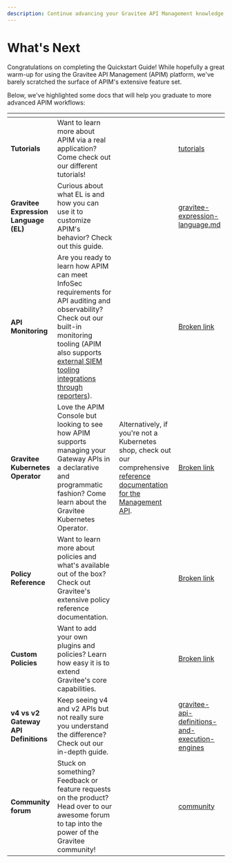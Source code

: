 ```yaml
---
description: Continue advancing your Gravitee API Management knowledge
---
```


# What's Next

Congratulations on completing the Quickstart Guide! While hopefully a great warm-up for using the Gravitee API Management (APIM) platform, we've barely scratched the surface of APIM's extensive feature set.&#x20;

Below, we've highlighted some docs that will help you graduate to more advanced APIM workflows:

<table data-card-size="large" data-view="cards"><thead><tr><th></th><th></th><th></th><th data-hidden data-card-target data-type="content-ref"></th></tr></thead><tbody><tr><td><strong>Tutorials</strong></td><td>Want to learn more about APIM via a real application? Come check out our different tutorials!</td><td></td><td><a href="tutorials/">tutorials</a></td></tr><tr><td><strong>Gravitee Expression Language (EL)</strong></td><td>Curious about what EL is and how you can use it to customize APIM's behavior? Check out this guide.</td><td></td><td><a href="../../../gravitee-api-management/gravitee-expression-language.md">gravitee-expression-language.md</a></td></tr><tr><td><strong>API Monitoring</strong></td><td>Are you ready to learn how APIM can meet InfoSec requirements for API auditing and observability? Check out our built-in monitoring tooling (APIM also supports <a href="../../../plugins-and-integrations/plugins/configure-reporters/">external SIEM tooling integrations through reporters</a>).</td><td></td><td><a href="broken-reference">Broken link</a></td></tr><tr><td><strong>Gravitee Kubernetes Operator</strong></td><td>Love the APIM Console but looking to see how APIM supports managing your Gateway APIs in a declarative and programmatic fashion? Come learn about the Gravitee Kubernetes Operator.</td><td>Alternatively, if you're not a Kubernetes shop, check out our comprehensive <a href="../../../apim-components/configure-apim-management-api/management-api-reference.md">reference documentation for the Management API</a>.</td><td><a href="broken-reference">Broken link</a></td></tr><tr><td><strong>Policy Reference</strong></td><td>Want to learn more about policies and what's available out of the box? Check out Gravitee's extensive policy reference documentation.</td><td></td><td><a href="broken-reference">Broken link</a></td></tr><tr><td><strong>Custom Policies</strong></td><td>Want to add your own plugins and policies? Learn how easy it is to extend Gravitee's core capabilities.</td><td></td><td><a href="broken-reference">Broken link</a></td></tr><tr><td><strong>v4 vs v2 Gateway API Definitions</strong></td><td>Keep seeing v4 and v2 APIs but not really sure you understand the difference? Check out our in-depth guide.</td><td></td><td><a href="../../../gravitee-api-management/gravitee-api-definitions-and-execution-engines/">gravitee-api-definitions-and-execution-engines</a></td></tr><tr><td><strong>Community forum</strong></td><td>Stuck on something? Feedback or feature requests on the product? Head over to our awesome forum to tap into the power of the Gravitee community!</td><td></td><td><a href="../../../community-and-support/community/">community</a></td></tr></tbody></table>
